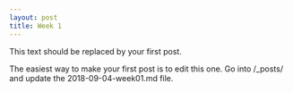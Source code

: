 ```yaml
---
layout: post
title: Week 1
---
```



This text should be replaced by your first post. 

The easiest way to make your first post is to edit this one.
Go into /_posts/ and update the 2018-09-04-week01.md file.
